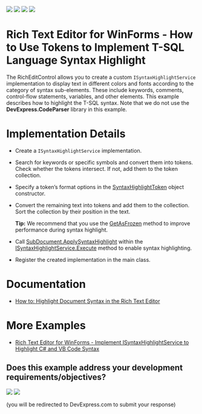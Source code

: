 <!-- default badges list -->
![](https://img.shields.io/endpoint?url=https://codecentral.devexpress.com/api/v1/VersionRange/128610522/24.2.1%2B)
[![](https://img.shields.io/badge/Open_in_DevExpress_Support_Center-FF7200?style=flat-square&logo=DevExpress&logoColor=white)](https://supportcenter.devexpress.com/ticket/details/E4139)
[![](https://img.shields.io/badge/📖_How_to_use_DevExpress_Examples-e9f6fc?style=flat-square)](https://docs.devexpress.com/GeneralInformation/403183)
[![](https://img.shields.io/badge/💬_Leave_Feedback-feecdd?style=flat-square)](#does-this-example-address-your-development-requirementsobjectives)
<!-- default badges end -->
# Rich Text Editor for WinForms - How to Use Tokens to Implement T-SQL Language Syntax Highlight

The RichEditControl allows you to create a custom `ISyntaxHighlightService` implementation to display text in different colors and fonts according to the category of syntax sub-elements. These include keywords, comments, control-flow statements, variables, and other elements. This example describes how to highlight the T-SQL syntax. Note that we do not use the <strong>DevExpress.CodeParser</strong> library in this example.

# Implementation Details

* Create a `ISyntaxHighlightService` implementation.

* Search for keywords or specific symbols and convert them into tokens. Check whether the tokens intersect. If not, add them to the token collection.

* Specify a token’s format options in the [SyntaxHighlightToken](https://docs.devexpress.com/OfficeFileAPI/DevExpress.XtraRichEdit.API.Native.SyntaxHighlightToken) object constructor.

* Convert the remaining text into tokens and add them to the collection. Sort the collection by their position in the text.

    **Tip:** We recommend that you use the [GetAsFrozen](https://docs.devexpress.com/OfficeFileAPI/DevExpress.XtraRichEdit.API.Native.DocumentRangeExtensions.GetAsFrozen(DevExpress.XtraRichEdit.API.Native.DocumentRange)) method to improve performance during syntax highlight.

* Call [SubDocument.ApplySyntaxHighlight](https://docs.devexpress.com/OfficeFileAPI/DevExpress.XtraRichEdit.API.Native.SubDocument.ApplySyntaxHighlight(System.Collections.Generic.List-DevExpress.XtraRichEdit.API.Native.SyntaxHighlightToken-)) within the [ISyntaxHighlightService.Execute](https://docs.devexpress.com/OfficeFileAPI/DevExpress.XtraRichEdit.Services.ISyntaxHighlightService.Execute) method to enable syntax highlighting.

* Register the created implementation in the main class.

# Documentation

* [How to: Highlight Document Syntax in the Rich Text Editor](https://docs.devexpress.com/WindowsForms/12107/controls-and-libraries/rich-text-editor/examples/automation/how-to-highlight-document-syntax)

# More Examples

* [Rich Text Editor for WinForms - Implement ISyntaxHighlightService to Highlight C# and VB Code Syntax](https://github.com/DevExpress-Examples/rich-text-editor-highlight-syntax)
<!-- feedback -->
## Does this example address your development requirements/objectives?

[<img src="https://www.devexpress.com/support/examples/i/yes-button.svg"/>](https://www.devexpress.com/support/examples/survey.xml?utm_source=github&utm_campaign=how-to-implement-t-sql-language-syntax-highlighting-by-creating-syntax-highlight-tokens-e4139&~~~was_helpful=yes) [<img src="https://www.devexpress.com/support/examples/i/no-button.svg"/>](https://www.devexpress.com/support/examples/survey.xml?utm_source=github&utm_campaign=how-to-implement-t-sql-language-syntax-highlighting-by-creating-syntax-highlight-tokens-e4139&~~~was_helpful=no)

(you will be redirected to DevExpress.com to submit your response)
<!-- feedback end -->
